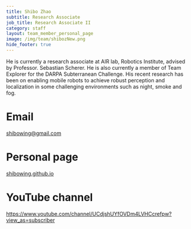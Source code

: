 ```yaml
---
title: Shibo Zhao
subtitle: Research Associate
job_title: Research Associate II
category: staff
layout: team_member_personal_page
image: /img/team/shibozNew.png
hide_footer: true
---
```


He is currently a research associate at AIR lab, Robotics Institute, advised by Professor. Sebastian Scherer. He is also currently a member of Team Explorer for the DARPA Subterranean Challenge.
His recent research has been on enabling mobile robots to achieve robust perception and localization in some challenging environments such as night, smoke and fog. 

# Email #
shibowing@gmail.com

# Personal page #
<a href="https://shibowing.github.io" target="_blank">shibowing.github.io</a>

# YouTube channel #
<a href="https://www.youtube.com/channel/UCdjshUYfOVDm4LVHCcrefpw?view_as=subscriber" target="_blank">https://www.youtube.com/channel/UCdjshUYfOVDm4LVHCcrefpw?view_as=subscriber</a>
